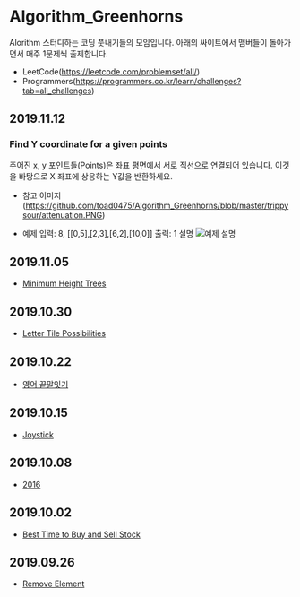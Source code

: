 # Algorithm_Greenhorns
Alorithm 스터디하는 코딩 풋내기들의 모임입니다. 아래의 싸이트에서 맴버들이 돌아가면서 매주 1문제씩 출제합니다.
* LeetCode(https://leetcode.com/problemset/all/)
* Programmers(https://programmers.co.kr/learn/challenges?tab=all_challenges)

## 2019.11.12
### Find Y coordinate for a given points
주어진 x, y 포인트들(Points)은 좌표 평면에서 서로 직선으로 연결되어 있습니다. 이것을 바탕으로 X 좌표에 상응하는 Y값을 반환하세요.
* 참고 이미지(https://github.com/toad0475/Algorithm_Greenhorns/blob/master/trippysour/attenuation.PNG)

* 예제
입력: 8, [[0,5],[2,3],[6,2],[10,0]]
출력: 1
설명
![예제 설명](https://github.com/toad0475/Algorithm_Greenhorns/blob/master/toad0475/20191113_Explanation.png)

## 2019.11.05
* [Minimum Height Trees](https://leetcode.com/problems/minimum-height-trees/)

## 2019.10.30
* [Letter Tile Possibilities](https://leetcode.com/problems/letter-tile-possibilities/)

## 2019.10.22
* [영어 끝말잇기](https://programmers.co.kr/learn/courses/30/lessons/12981)

## 2019.10.15
* [Joystick](https://programmers.co.kr/learn/courses/30/lessons/42860)

## 2019.10.08
* [2016](https://programmers.co.kr/learn/courses/30/lessons/12901/)

## 2019.10.02
* [Best Time to Buy and Sell Stock](https://leetcode.com/problems/best-time-to-buy-and-sell-stock/)

## 2019.09.26
* [Remove Element](https://leetcode.com/problems/remove-element/)
